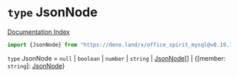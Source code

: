 # `type` JsonNode

[Documentation Index](../README.md)

```ts
import {JsonNode} from "https://deno.land/x/office_spirit_mysql@v0.19.13/mod.ts"
```

`type` JsonNode = `null` | `boolean` | `number` | `string` | [JsonNode](../type.JsonNode/README.md)\[] | \{\[member: `string`]: [JsonNode](../type.JsonNode/README.md)}